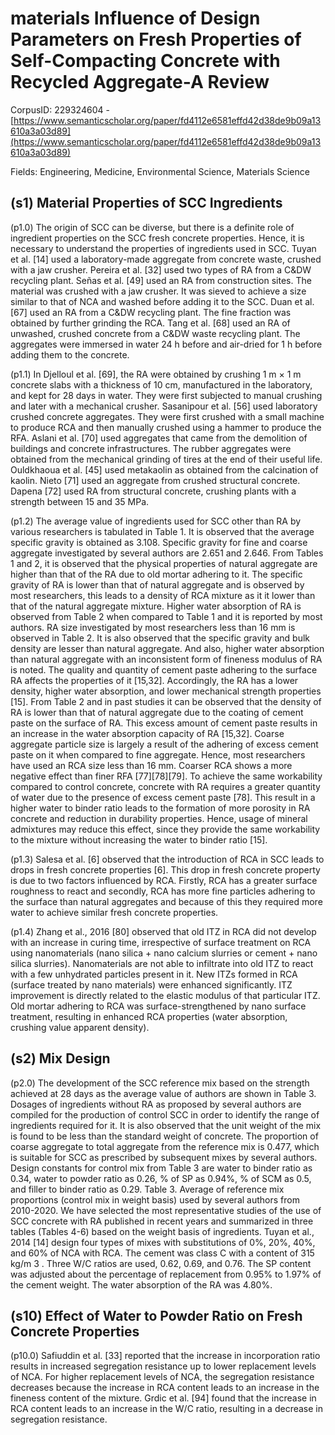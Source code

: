 # materials Influence of Design Parameters on Fresh Properties of Self-Compacting Concrete with Recycled Aggregate-A Review

CorpusID: 229324604 - [https://www.semanticscholar.org/paper/fd4112e6581effd42d38de9b09a13610a3a03d89](https://www.semanticscholar.org/paper/fd4112e6581effd42d38de9b09a13610a3a03d89)

Fields: Engineering, Medicine, Environmental Science, Materials Science

## (s1) Material Properties of SCC Ingredients
(p1.0) The origin of SCC can be diverse, but there is a definite role of ingredient properties on the SCC fresh concrete properties. Hence, it is necessary to understand the properties of ingredients used in SCC. Tuyan et al. [14] used a laboratory-made aggregate from concrete waste, crushed with a jaw crusher. Pereira et al. [32] used two types of RA from a C&DW recycling plant. Señas et al. [49] used an RA from construction sites. The material was crushed with a jaw crusher. It was sieved to achieve a size similar to that of NCA and washed before adding it to the SCC. Duan et al. [67] used an RA from a C&DW recycling plant. The fine fraction was obtained by further grinding the RCA. Tang et al. [68] used an RA of unwashed, crushed concrete from a C&DW waste recycling plant. The aggregates were immersed in water 24 h before and air-dried for 1 h before adding them to the concrete.

(p1.1) In Djelloul et al. [69], the RA were obtained by crushing 1 m × 1 m concrete slabs with a thickness of 10 cm, manufactured in the laboratory, and kept for 28 days in water. They were first subjected to manual crushing and later with a mechanical crusher. Sasanipour et al. [56] used laboratory crushed concrete aggregates. They were first crushed with a small machine to produce RCA and then manually crushed using a hammer to produce the RFA. Aslani et al. [70] used aggregates that came from the demolition of buildings and concrete infrastructures. The rubber aggregates were obtained from the mechanical grinding of tires at the end of their useful life. Ouldkhaoua et al. [45] used metakaolin as obtained from the calcination of kaolin. Nieto [71] used an aggregate from crushed structural concrete. Dapena [72] used RA from structural concrete, crushing plants with a strength between 15 and 35 MPa.

(p1.2) The average value of ingredients used for SCC other than RA by various researchers is tabulated in Table 1. It is observed that the average specific gravity is obtained as 3.108. Specific gravity for fine and coarse aggregate investigated by several authors are 2.651 and 2.646. From Tables 1 and 2, it is observed that the physical properties of natural aggregate are higher than that of the RA due to old mortar adhering to it. The specific gravity of RA is lower than that of natural aggregate and is observed by most researchers, this leads to a density of RCA mixture as it it lower than that of the natural aggregate mixture. Higher water absorption of RA is observed from Table 2 when compared to  Table 1 and it is reported by most authors.  RA size investigated by most researchers less than 16 mm is observed in Table 2. It is also observed that the specific gravity and bulk density are lesser than natural aggregate. And also, higher water absorption than natural aggregate with an inconsistent form of fineness modulus of RA is noted. The quality and quantity of cement paste adhering to the surface RA affects the properties of it [15,32]. Accordingly, the RA has a lower density, higher water absorption, and lower mechanical strength properties [15]. From Table 2 and in past studies it can be observed that the density of RA is lower than that of natural aggregate due to the coating of cement paste on the surface of RA. This excess amount of cement paste results in an increase in the water absorption capacity of RA [15,32]. Coarse aggregate particle size is largely a result of the adhering of excess cement paste on it when compared to fine aggregate. Hence, most researchers have used an RCA size less than 16 mm. Coarser RCA shows a more negative effect than finer RFA [77][78][79]. To achieve the same workability compared to control concrete, concrete with RA requires a greater quantity of water due to the presence of excess cement paste [78]. This result in a higher water to binder ratio leads to the formation of more porosity in RA concrete and reduction in durability properties. Hence, usage of mineral admixtures may reduce this effect, since they provide the same workability to the mixture without increasing the water to binder ratio [15].

(p1.3) Salesa et al. [6] observed that the introduction of RCA in SCC leads to drops in fresh concrete properties [6]. This drop in fresh concrete property is due to two factors influenced by RCA. Firstly, RCA has a greater surface roughness to react and secondly, RCA has more fine particles adhering to the surface than natural aggregates and because of this they required more water to achieve similar fresh concrete properties.

(p1.4) Zhang et al., 2016 [80] observed that old ITZ in RCA did not develop with an increase in curing time, irrespective of surface treatment on RCA using nanomaterials (nano silica + nano calcium slurries or cement + nano silica slurries). Nanomaterials are not able to infiltrate into old ITZ to react with a few unhydrated particles present in it. New ITZs formed in RCA (surface treated by nano materials) were enhanced significantly. ITZ improvement is directly related to the elastic modulus of that particular ITZ. Old mortar adhering to RCA was surface-strengthened by nano surface treatment, resulting in enhanced RCA properties (water absorption, crushing value apparent density).
## (s2) Mix Design
(p2.0) The development of the SCC reference mix based on the strength achieved at 28 days as the average value of authors are shown in Table 3. Dosages of ingredients without RA as proposed by several authors are compiled for the production of control SCC in order to identify the range of ingredients required for it. It is also observed that the unit weight of the mix is found to be less than the standard weight of concrete. The proportion of coarse aggregate to total aggregate from the reference mix is 0.477, which is suitable for SCC as prescribed by subsequent mixes by several authors. Design constants for control mix from Table 3 are water to binder ratio as 0.34, water to powder ratio as 0.26, % of SP as 0.94%, % of SCM as 0.5, and filler to binder ratio as 0.29. Table 3. Average of reference mix proportions (control mix in weight basis) used by several authors from 2010-2020. We have selected the most representative studies of the use of SCC concrete with RA published in recent years and summarized in three tables (Tables 4-6) based on the weight basis of ingredients.   Tuyan et al., 2014 [14] design four types of mixes with substitutions of 0%, 20%, 40%, and 60% of NCA with RCA. The cement was class C with a content of 315 kg/m 3 . Three W/C ratios are used, 0.62, 0.69, and 0.76. The SP content was adjusted about the percentage of replacement from 0.95% to 1.97% of the cement weight. The water absorption of the RA was 4.80%.
## (s10) Effect of Water to Powder Ratio on Fresh Concrete Properties
(p10.0) Safiuddin et al. [33] reported that the increase in incorporation ratio results in increased segregation resistance up to lower replacement levels of NCA. For higher replacement levels of NCA, the segregation resistance decreases because the increase in RCA content leads to an increase in the fineness content of the mixture. Grdic et al. [94] found that the increase in RCA content leads to an increase in the W/C ratio, resulting in a decrease in segregation resistance.
